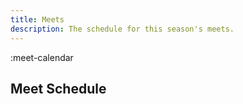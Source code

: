 ```yaml
---
title: Meets
description: The schedule for this season's meets.
---
```


:meet-calendar

## Meet Schedule

